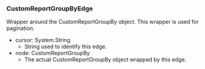 ### CustomReportGroupByEdge
Wrapper around the CustomReportGroupBy object. This wrapper is used for pagination.

- cursor: System.String
  - String used to identify this edge.
- node: CustomReportGroupBy
  - The actual CustomReportGroupBy object wrapped by this edge.
